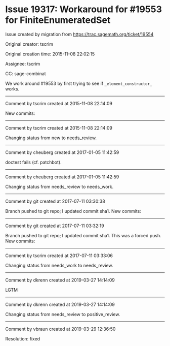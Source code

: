 # Issue 19317: Workaround for #19553 for FiniteEnumeratedSet

Issue created by migration from https://trac.sagemath.org/ticket/19554

Original creator: tscrim

Original creation time: 2015-11-08 22:02:15

Assignee: tscrim

CC:  sage-combinat

We work around #19553 by first trying to see if `_element_constructor_` works.


---

Comment by tscrim created at 2015-11-08 22:14:09

New commits:


---

Comment by tscrim created at 2015-11-08 22:14:09

Changing status from new to needs_review.


---

Comment by cheuberg created at 2017-01-05 11:42:59

doctest fails (cf. patchbot).


---

Comment by cheuberg created at 2017-01-05 11:42:59

Changing status from needs_review to needs_work.


---

Comment by git created at 2017-07-11 03:30:38

Branch pushed to git repo; I updated commit sha1. New commits:


---

Comment by git created at 2017-07-11 03:32:19

Branch pushed to git repo; I updated commit sha1. This was a forced push. New commits:


---

Comment by tscrim created at 2017-07-11 03:33:06

Changing status from needs_work to needs_review.


---

Comment by dkrenn created at 2019-03-27 14:14:09

LGTM


---

Comment by dkrenn created at 2019-03-27 14:14:09

Changing status from needs_review to positive_review.


---

Comment by vbraun created at 2019-03-29 12:36:50

Resolution: fixed
